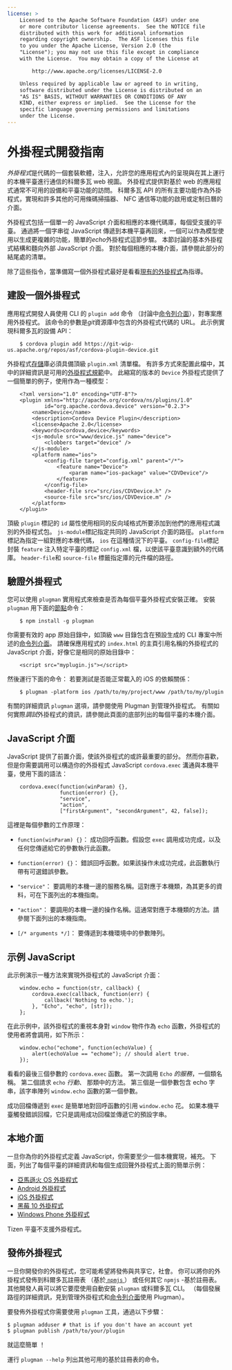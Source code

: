 ```yaml
---
license: >
    Licensed to the Apache Software Foundation (ASF) under one
    or more contributor license agreements.  See the NOTICE file
    distributed with this work for additional information
    regarding copyright ownership.  The ASF licenses this file
    to you under the Apache License, Version 2.0 (the
    "License"); you may not use this file except in compliance
    with the License.  You may obtain a copy of the License at

        http://www.apache.org/licenses/LICENSE-2.0

    Unless required by applicable law or agreed to in writing,
    software distributed under the License is distributed on an
    "AS IS" BASIS, WITHOUT WARRANTIES OR CONDITIONS OF ANY
    KIND, either express or implied.  See the License for the
    specific language governing permissions and limitations
    under the License.
---
```


# 外掛程式開發指南

*外掛程式*是代碼的一個套裝軟體，注入，允許您的應用程式內的呈現與在其上運行的本機平臺進行通信的科爾多瓦 web 視圖。 外掛程式提供對基於 web 的應用程式通常不可用的設備和平臺功能的訪問。 科爾多瓦 API 的所有主要功能作為外掛程式，實現和許多其他的可用條碼掃描器、 NFC 通信等功能的啟用或定制日曆的介面。

外掛程式包括一個單一的 JavaScript 介面和相應的本機代碼庫，每個受支援的平臺。 通過將一個字串從 JavaScript 傳遞到本機平臺再回來，一個可以作為模型使用以生成更複雜的功能，簡單的*echo*外掛程式這節步驟。 本節討論的基本外掛程式結構和麵向外部 JavaScript 介面。 對於每個相應的本機介面，請參閱此部分的結尾處的清單。

除了這些指令，當準備寫一個外掛程式最好是看看[現有的外掛程式][1]為指導。

 [1]: https://github.com/apache/cordova-android/tree/master/framework/src/org/apache/cordova

## 建設一個外掛程式

應用程式開發人員使用 CLI 的 `plugin add` 命令 （討論中<a href="../../cli/index.html">命令列介面</a>），對專案應用外掛程式。 該命令的參數是*git*資源庫中包含的外掛程式代碼的 URL。 此示例實現科爾多瓦的設備 API：

        $ cordova plugin add https://git-wip-us.apache.org/repos/asf/cordova-plugin-device.git
    

外掛程式<a href="../../../cordova/storage/storage.html">存儲</a>庫必須具備頂級 `plugin.xml` 清單檔。 有許多方式來配置此檔中，其中的詳細資訊是可用的<a href="../../../plugin_ref/spec.html">外掛程式規範</a>中。 此縮寫的版本的 `Device` 外掛程式提供了一個簡單的例子，使用作為一種模型：

        <?xml version="1.0" encoding="UTF-8"?>
        <plugin xmlns="http://apache.org/cordova/ns/plugins/1.0"
                id="org.apache.cordova.device" version="0.2.3">
            <name>Device</name>
            <description>Cordova Device Plugin</description>
            <license>Apache 2.0</license>
            <keywords>cordova,device</keywords>
            <js-module src="www/device.js" name="device">
                <clobbers target="device" />
            </js-module>
            <platform name="ios">
                <config-file target="config.xml" parent="/*">
                    <feature name="Device">
                        <param name="ios-package" value="CDVDevice"/>
                    </feature>
                </config-file>
                <header-file src="src/ios/CDVDevice.h" />
                <source-file src="src/ios/CDVDevice.m" />
            </platform>
        </plugin>
    

頂級 `plugin` 標記的 `id` 屬性使用相同的反向域格式所要添加到他們的應用程式識別的外掛程式包。 `js-module`標記指定共同的 JavaScript 介面的路徑。 `platform`標記為指定一組對應的本機代碼， `ios` 在這種情況下的平臺。 `config-file`標記封裝 `feature` 注入特定平臺的標記 `config.xml` 檔，以使該平臺意識到額外的代碼庫。 `header-file`和 `source-file` 標籤指定庫的元件檔的路徑。

## 驗證外掛程式

您可以使用 `plugman` 實用程式來檢查是否為每個平臺外掛程式安裝正確。 安裝 `plugman` 用下面的[節點][2]命令：

 [2]: http://nodejs.org/

        $ npm install -g plugman
    

你需要有效的 app 原始目錄中，如頂級 `www` 目錄包含在預設生成的 CLI 專案中所述的<a href="../../cli/index.html">命令列介面</a>。 請確保應用程式的 `index.html` 的主頁引用名稱的外掛程式的 JavaScript 介面，好像它是相同的原始目錄中：

        <script src="myplugin.js"></script>
    

然後運行下面的命令： 若要測試是否能正常載入的 iOS 的依賴關係：

        $ plugman -platform ios /path/to/my/project/www /path/to/my/plugin
    

有關的詳細資訊 `plugman` 選項，請參閱使用 Plugman 到管理外掛程式。 有關如何實際*調試*外掛程式的資訊，請參閱此頁面的底部列出的每個平臺的本機介面。

## JavaScript 介面

JavaScript 提供了前置介面，使該外掛程式的或許最重要的部分。 然而你喜歡，但是你需要調用可以構造你的外掛程式 JavaScript `cordova.exec` 溝通與本機平臺，使用下面的語法：

        cordova.exec(function(winParam) {},
                     function(error) {},
                     "service",
                     "action",
                     ["firstArgument", "secondArgument", 42, false]);
    

這裡是每個參數的工作原理：

*   `function(winParam) {}`： 成功回呼函數。假設您 `exec` 調用成功完成，以及任何您傳遞給它的參數執行此函數。

*   `function(error) {}`： 錯誤回呼函數。如果該操作未成功完成，此函數執行帶有可選錯誤參數。

*   `"service"`： 要調用的本機一邊的服務名稱。這對應于本機類，為其更多的資料，可在下面列出的本機指南。

*   `"action"`： 要調用的本機一邊的操作名稱。這通常對應于本機類的方法。請參閱下面列出的本機指南。

*   `[/* arguments */]`： 要傳遞到本機環境中的參數陣列。

## 示例 JavaScript

此示例演示一種方法來實現外掛程式的 JavaScript 介面：

        window.echo = function(str, callback) {
            cordova.exec(callback, function(err) {
                callback('Nothing to echo.');
            }, "Echo", "echo", [str]);
        };
    

在此示例中，該外掛程式的重視本身對 `window` 物件作為 `echo` 函數，外掛程式的使用者將會調用，如下所示：

        window.echo("echome", function(echoValue) {
            alert(echoValue == "echome"); // should alert true.
        });
    

看看的最後三個參數的 `cordova.exec` 函數。 第一次調用 `Echo` *的服務*，一個類名稱。 第二個請求 `echo` *行動*、 那類中的方法。 第三個是一個參數包含 echo 字串，該字串陣列 `window.echo` 函數的第一個參數。

成功回檔傳遞到 `exec` 是簡單地對回呼函數的引用 `window.echo` 花。 如果本機平臺觸發錯誤回檔，它只是調用成功回檔並傳遞它的預設字串。

## 本地介面

一旦你為你的外掛程式定義 JavaScript，你需要至少一個本機實現，補充。 下面，列出了每個平臺的詳細資訊和每個生成回聲外掛程式上面的簡單示例：

*   <a href="../../platforms/amazonfireos/plugin.html">亞馬遜火 OS 外掛程式</a>
*   <a href="../../platforms/android/plugin.html">Android 外掛程式</a>
*   <a href="../../platforms/ios/plugin.html">iOS 外掛程式</a>
*   <a href="../../platforms/blackberry10/plugin.html">黑莓 10 外掛程式</a>
*   <a href="../../platforms/wp8/plugin.html">Windows Phone 外掛程式</a>

Tizen 平臺不支援外掛程式。

## 發佈外掛程式

一旦你開發你的外掛程式，您可能希望將發佈與共享它，社會。 你可以將你的外掛程式發佈到科爾多瓦註冊表 （基於[ `npmjs` ][3]） 或任何其它 `npmjs` -基於註冊表。 其他開發人員可以將它要麼使用自動安裝 `plugman` 或科爾多瓦 CLI。 （每個發展路徑的詳細資訊，見到管理外掛程式和<a href="../../cli/index.html">命令列介面</a>使用 Plugman）。

 [3]: https://github.com/isaacs/npmjs.org

要發佈外掛程式你需要使用 `plugman` 工具，通過以下步驟：

    $ plugman adduser # that is if you don't have an account yet
    $ plugman publish /path/to/your/plugin
    

就這麼簡單 ！

運行 `plugman --help` 列出其他可用的基於註冊表的命令。